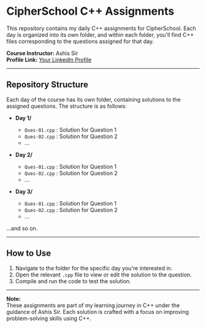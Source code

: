 # __CipherSchool C++ Assignments__

This repository contains my daily C++ assignments for CipherSchool. Each day is organized into its own folder, and within each folder, you'll find C++ files corresponding to the questions assigned for that day.

__Course Instructor:__ Ashis Sir  
__Profile Link:__ [Your LinkedIn Profile](#)

---

## __Repository Structure__

Each day of the course has its own folder, containing solutions to the assigned questions. The structure is as follows:

- **Day 1/**
  - `Ques-01.cpp` : Solution for Question 1
  - `Ques-02.cpp` : Solution for Question 2
  - ...
  
- **Day 2/**
  - `Ques-01.cpp` : Solution for Question 1
  - `Ques-02.cpp` : Solution for Question 2
  - ...

- **Day 3/**
  - `Ques-01.cpp` : Solution for Question 1
  - `Ques-02.cpp` : Solution for Question 2
  - ...

...and so on.

---

## __How to Use__

1. Navigate to the folder for the specific day you're interested in.
2. Open the relevant `.cpp` file to view or edit the solution to the question.
3. Compile and run the code to test the solution.

---

__Note:__  
These assignments are part of my learning journey in C++ under the guidance of Ashis Sir. Each solution is crafted with a focus on improving problem-solving skills using C++.

